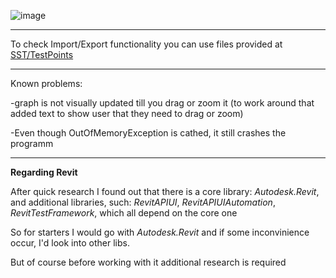 ![image](https://github.com/SilentCoast/SST/assets/94042423/c7b52275-f9a3-4b08-b488-150df9d815cd)

---

To check Import/Export functionality you can use files provided at [SST/TestPoints](SST/TestPoints)

---

Known problems:

-graph is not visually updated till you drag or zoom it (to work around that added text to show user that they need to drag or zoom)

-Even though OutOfMemoryException is cathed, it still crashes the programm

---
**Regarding Revit**

After quick research I found out that there is a core library: *Autodesk.Revit*, and additional libraries, such: *RevitAPIUI*, *RevitAPIUIAutomation*, *RevitTestFramework*, which all depend on the core one

So for starters I would go with *Autodesk.Revit* and if some inconvinience occur, I'd look into other libs.

But of course before working with it additional research is required

